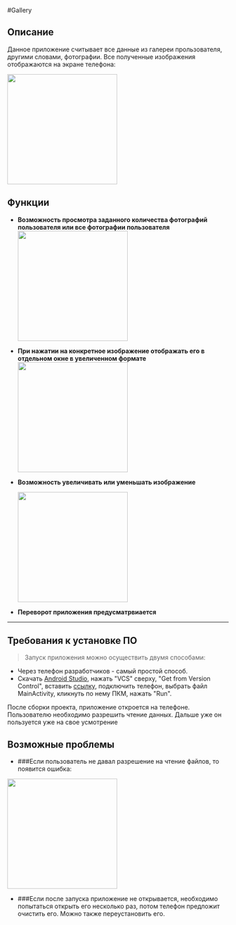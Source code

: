 #Gallery
## Описание

Данное приложение считывает все данные из галереи прользователя, другими словами, фотографии. Все полученные изображения
отображаются на экране телефона:

<img src="https://sun9-85.userapi.com/impf/1L6Xi3ol3e9LZBzApLTXxoWjdA5qPVmTEJDvVQ/jZyUE5nOzfc.jpg?size=486x1080&quality=95&sign=c99e042f4e0a0e0333063ee74621d06a&type=album" width="250">

## Функции

- **Возможность просмотра заданного количества фотографий пользователя или все фотографии пользователя**
  <img src="https://sun9-85.userapi.com/impf/1L6Xi3ol3e9LZBzApLTXxoWjdA5qPVmTEJDvVQ/jZyUE5nOzfc.jpg?size=486x1080&quality=95&sign=c99e042f4e0a0e0333063ee74621d06a&type=album" width="250">
- **При нажатии на конкретное изображение отображать его в отдельном окне в увеличенном формате**
  <img src="https://sun9-36.userapi.com/impf/HAL_Bqiyykg0jdtFK4XZnATupy517KwvbuXaMA/Bk06g-Hqk3Y.jpg?size=1280x576&quality=95&sign=59ab692ea3620f51988af095f2f642af&type=album" width="250">
- **Возможность увеличивать или уменьшать изображение**
 
  <img src="https://sun9-44.userapi.com/impf/7ypBroI0_PdbeDjixWRkzLthgioIaoA5zpa23g/QI0U_SctKsQ.jpg?size=1280x576&quality=95&sign=0158094b7d3fabc0915e5695a1d55bfc&type=album" width="250">
- **Переворот приложения предусматрвиается**


---

## Требования к установке ПО

> Запуск приложения можно осуществить двумя способами:
- Через телефон разработчиков - самый простой способ.
- Скачать [Android Studio](https://developer.android.com/studio), нажать "VCS" сверху, "Get from Version Control", вставить
[ссылку](https://github.com/AndreyPimkin/GalelryTeam.git), подключить телефон, выбрать файл MainActivity, кликнуть по нему ПКМ, 
нажать "Run".


После сборки проекта, приложение откроется на телефоне. Пользователю необходимо разрешить чтение данных. Дальше уже он
пользуется уже на свое усмотрение

## Возможные проблемы

- ###Если пользователь не давал разрешение на чтение файлов, то появится ошибка:

<img src="https://sun9-58.userapi.com/impf/AEZSLegB8fwEQQzOyXDdshNO1Zk1ouO-LgdZpg/4O1XP1hEIGk.jpg?size=486x1080&quality=95&sign=25843407d12c54f62d1b901d6a83f591&type=album" width="250">

- ###Если после запуска приложение не открывается, необходимо попытаться открыть его несколько раз, потом телефон предложит очистить его. Можно также переустановить его.
